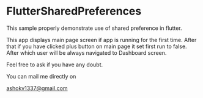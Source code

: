 # FlutterSharedPreferences
This sample properly demonstrate use of shared preference in flutter. 

This app displays main page screen if app is running for the first time.
After that if you have clicked plus button on main page it set first run to false.
After which user will be always navigated to Dashboard screen.

Feel free to ask if you have any doubt.

You can mail me directly on


ashokv1337@gmail.com

